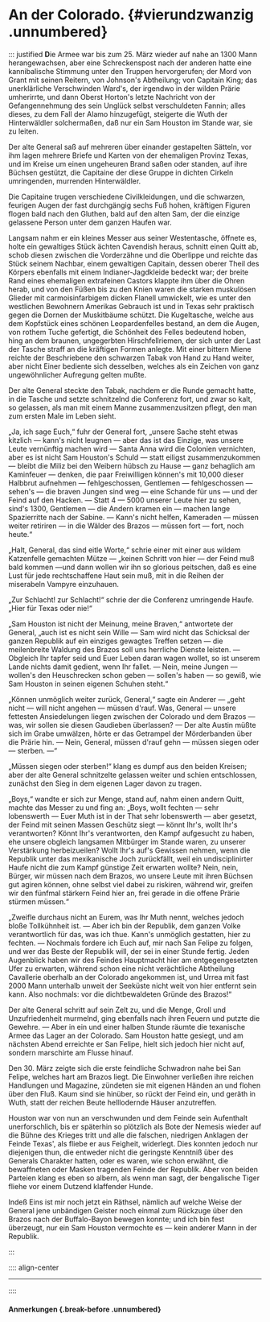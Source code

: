 # An der Colorado. {#vierundzwanzig .unnumbered}

::: justified
**D**ie Armee war bis zum 25. März wieder auf nahe an 1300 Mann herangewachsen, aber
eine Schreckenspost nach der anderen hatte eine kannibalische Stimmung unter den
Truppen hervorgerufen; der Mord von Grant mit seinen Reitern, von Johnson's
Abtheilung; von Capitain King; das unerklärliche Verschwinden Ward's, der
irgendwo in der wilden Prärie umherirrte, und dann Oberst Horton's letzte
Nachricht von der Gefangennehmung des sein Unglück selbst verschuldeten Fannin;
alles dieses, zu dem Fall der Alamo hinzugefügt, steigerte die Wuth der
Hinterwäldler solchermaßen, daß nur ein Sam Houston im Stande war, sie zu
leiten.

Der alte General saß auf mehreren über einander gestapelten Sätteln, vor ihm
lagen mehrere Briefe und Karten von der ehemaligen Provinz Texas, und im Kreise
um einen ungeheuren Brand saßen oder standen, auf ihre Büchsen gestützt, die
Capitaine der diese Gruppe in dichten Cirkeln umringenden, murrenden
Hinterwäldler.

Die Capitaine trugen verschiedene Civilkleidungen, und die schwarzen, feurigen
Augen der fast durchgängig sechs Fuß hohen, kräftigen Figuren flogen bald nach
den Gluthen, bald auf den alten Sam, der die einzige gelassene Person unter dem
ganzen Haufen war.

Langsam nahm er ein kleines Messer aus seiner Westentasche, öffnete es, holte
ein gewaltiges Stück ächten Cavendish heraus, schnitt einen Quitt ab, schob
diesen zwischen die Vorderzähne und die Oberlippe und reichte das Stück seinem
Nachbar, einem gewaltigen Capitain, dessen oberer Theil des Körpers ebenfalls
mit einem Indianer-Jagdkleide bedeckt war; der  breite Rand eines ehemaligen
extrafeinen Castors klappte ihm über die Ohren herab, und von den Füßen bis zu
den Knien waren die starken muskulösen Glieder mit carmoisinfarbigem dicken
Flanell umwickelt, wie es unter den westlichen Bewohnern Amerikas Gebrauch ist
und in Texas sehr praktisch gegen die Dornen der Muskitbäume schützt. Die
Kugeltasche, welche aus dem Kopfstück eines schönen Leopardenfelles bestand, an
dem die Augen, von rothem Tuche gefertigt, die Schönheit des Felles bedeutend
hoben, hing an dem braunen, ungegerbten Hirschfellriemen, der sich unter der
Last der Tasche straff an die kräftigen Formen anlegte. Mit einer bittern Miene
reichte der Beschriebene den schwarzen Tabak von Hand zu Hand weiter, aber nicht
Einer bediente sich desselben, welches als ein Zeichen von ganz ungewöhnlicher
Aufregung gelten mußte.

Der alte General steckte den Tabak, nachdem er die Runde gemacht hatte, in die
Tasche und setzte schnitzelnd die Conferenz fort, und zwar so kalt, so gelassen,
als man mit einem Manne zusammenzusitzen pflegt, den man zum ersten Male im
Leben sieht.

„Ja, ich sage Euch,“ fuhr der General fort, „unsere Sache steht etwas kitzlich —
kann's nicht leugnen — aber das ist das Einzige, was unsere Leute vernünftig
machen wird — Santa Anna wird die Colonien vernichten, aber es ist nicht Sam
Houston's Schuld — statt eiligst zusammenzukommen — bleibt die Miliz bei den
Weibern hübsch zu Hause — ganz behaglich am Kaminfeuer — denken, die paar
Freiwilligen können's mit 10,000 dieser Halbbrut aufnehmen — fehlgeschossen,
Gentlemen — fehlgeschossen — sehen's — die braven Jungen sind weg — eine Schande
für uns — und der Feind auf den Hacken. — Statt 4 — 5000 unserer Leute hier zu
sehen, sind's 1300, Gentlemen — die Andern kramen ein — machen lange
Spazierritte nach der Sabine. — Kann's nicht helfen, Kameraden — müssen weiter
retiriren — in die Wälder des Brazos — müssen fort — fort, noch heute.“

„Halt, General, das sind eitle Worte,“ schrie einer mit einer aus wildem
Katzenfelle gemachten Mütze — „keinen Schritt von hier — der Feind muß bald
kommen —und dann wollen wir ihn so glorious peitschen, daß es eine Lust für jede
rechtschaffene Haut sein muß, mit in die Reihen der miserabeln Vampyre
einzuhauen.

„Zur Schlacht! zur Schlacht!“ schrie der die Conferenz umringende Haufe. „Hier
für Texas oder nie!“

„Sam Houston ist nicht der Meinung, meine Braven,“ antwortete der General, „auch
ist es nicht sein Wille — Sam wird nicht das Schicksal der ganzen Republik auf
ein einziges gewagtes Treffen setzen — die meilenbreite Waldung des Brazos soll
uns herrliche Dienste leisten. — Obgleich Ihr tapfer seid und Euer Leben daran
wagen wollet, so ist unserem Lande nichts damit gedient, wenn Ihr fallet. —
Nein, meine Jungen — wollen's den Heuschrecken schon geben — sollen's haben — so
gewiß, wie Sam Houston in seinen eigenen Schuhen steht.“

„Können unmöglich weiter zurück, General,“ sagte ein Anderer — „geht nicht —
will nicht angehen — müssen d'rauf. Was, General — unsere fettesten
Ansiedelungen liegen zwischen der Colorado und dem Brazos — was, wir sollen sie
diesen Gaudieben überlassen? — Der alte Austin müßte sich im Grabe umwälzen,
hörte er das Getrampel der Mörderbanden über die Prärie hin. — Nein, General,
müssen d'rauf gehn — müssen siegen oder — sterben. —“

„Müssen siegen oder sterben!“ klang es dumpf aus den beiden Kreisen; aber der
alte General schnitzelte gelassen weiter und schien entschlossen, zunächst den
Sieg in dem eigenen Lager davon zu tragen.

„Boys,“ wandte er sich zur Menge, stand auf, nahm einen andern Quitt, machte das
Messer zu und fing an: „Boys, wollt fechten — sehr lobenswerth — Euer Muth ist
in der That sehr lobenswerth — aber gesetzt, der Feind mit seinen Massen
Geschütz siegt — könnt Ihr's, wollt Ihr's verantworten? Könnt Ihr's
verantworten, den Kampf aufgesucht zu haben, ehe unsere obgleich langsamen
Mitbürger im Stande waren, zu unserer Verstärkung herbeizueilen? Wollt Ihr's
auf's Gewissen nehmen, wenn die Republik unter das mexikanische Joch
zurückfällt, weil ein undisciplinirter Haufe nicht die zum Kampf günstige Zeit
erwarten wollte? Nein, nein, Bürger, wir müssen nach dem Brazos, wo unsere Leute
mit ihren Büchsen gut agiren können, ohne selbst viel dabei zu riskiren, während
wir, greifen wir den fünfmal stärkern Feind hier an, frei gerade in die offene
Prärie stürmen müssen.“

„Zweifle durchaus nicht an Eurem, was Ihr Muth nennt, welches jedoch bloße
Tollkühnheit ist. — Aber ich bin der Republik, dem ganzen Volke verantwortlich
für das, was ich thue. Kann's unmöglich gestatten, hier zu fechten. — Nochmals
fordere ich Euch auf, mir nach San Felipe zu folgen, und wer das Beste der
Republik will, der sei in einer Stunde fertig. Jeden Augenblick haben wir des
Feindes Hauptmacht hier am entgegengesetzten Ufer zu erwarten, während schon
eine nicht verächtliche Abtheilung Cavallerie oberhalb an der Colorado
angekommen ist, und Urrea mit fast 2000 Mann unterhalb unweit der Seeküste nicht
weit von hier entfernt sein kann. Also nochmals: vor die dichtbewaldeten Gründe
des Brazos!“

Der alte General schritt auf sein Zelt zu, und die Menge, Groll und
Unzufriedenheit murmelnd, ging ebenfalls nach ihren Feuern und putzte die
Gewehre. — Aber in ein und einer halben Stunde räumte die texanische Armee das
Lager an der Colorado. Sam Houston hatte gesiegt, und am nächsten Abend
erreichte er San Felipe, hielt sich jedoch hier nicht auf, sondern marschirte am
Flusse hinauf.

Den 30. März zeigte sich die erste feindliche Schwadron nahe bei San Felipe,
welches hart am Brazos liegt. Die Einwohner verließen ihre reichen Handlungen
und Magazine, zündeten sie mit eigenen Händen an und flohen über den Fluß. Kaum
sind sie hinüber, so rückt der Feind ein, und geräth in Wuth, statt der reichen
Beute helllodernde Häuser anzutreffen.

Houston war von nun an verschwunden und dem Feinde sein Aufenthalt
unerforschlich, bis er späterhin so plötzlich als Bote der Nemesis wieder auf
die Bühne des Krieges tritt und alle die falschen, niedrigen Anklagen der Feinde
Texas', als fliebe er aus Feigheit, widerlegt. Dies konnten jedoch nur
diejenigen thun, die entweder nicht die geringste Kenntniß über des Generals
Charakter hatten, oder es waren, wie schon erwähnt, die bewaffneten oder Masken
tragenden Feinde der Republik. Aber von beiden Parteien klang es eben so albern,
als wenn man sagt, der bengalische Tiger fliehe vor einem Dutzend klaffender
Hunde.

Indeß Eins ist mir noch jetzt ein Räthsel, nämlich auf welche Weise der General
jene unbändigen Geister noch einmal zum Rückzuge über den Brazos nach der
Buffalo-Bayon bewegen konnte; und ich bin fest überzeugt, nur ein Sam Houston
vermochte es — kein anderer Mann in der Republik.

:::

:::: align-center
****
::::

#### **Anmerkungen** {.break-before .unnumbered}
